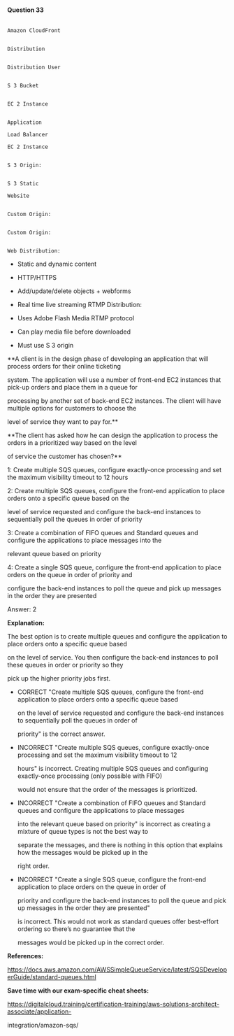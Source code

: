 #### Question  33


```

Amazon CloudFront

```


```

Distribution

```


```

Distribution User

```


```

S 3 Bucket

```


```

EC 2 Instance

```


```

Application

Load Balancer

EC 2 Instance

```


```

S 3 Origin:

```


```

S 3 Static

Website

```


```

Custom Origin:

```


```

Custom Origin:

```


```

Web Distribution:

```


- Static and dynamic content

- HTTP/HTTPS

- Add/update/delete objects + webforms

- Real time live streaming RTMP Distribution:

- Uses Adobe Flash Media RTMP protocol

- Can play media file before downloaded

- Must use S 3 origin


**A client is in the design phase of developing an application that will process orders for their online ticketing

system. The application will use a number of front-end EC2 instances that pick-up orders and place them in a queue for

processing by another set of back-end EC2 instances. The client will have multiple options for customers to choose the

level of service they want to pay for.**


**The client has asked how he can design the application to process the orders in a prioritized way based on the level

of service the customer has chosen?**


1: Create multiple SQS queues, configure exactly-once processing and set the maximum visibility timeout to 12 hours


2: Create multiple SQS queues, configure the front-end application to place orders onto a specific queue based on the

level of service requested and configure the back-end instances to sequentially poll the queues in order of priority


3: Create a combination of FIFO queues and Standard queues and configure the applications to place messages into the

relevant queue based on priority


4: Create a single SQS queue, configure the front-end application to place orders on the queue in order of priority and

configure the back-end instances to poll the queue and pick up messages in the order they are presented


Answer: 2


**Explanation:**


The best option is to create multiple queues and configure the application to place orders onto a specific queue based

on the level of service. You then configure the back-end instances to poll these queues in order or priority so they

pick up the higher priority jobs first.


- CORRECT "Create multiple SQS queues, configure the front-end application to place orders onto a specific queue based

  on the level of service requested and configure the back-end instances to sequentially poll the queues in order of

  priority" is the correct answer.


- INCORRECT "Create multiple SQS queues, configure exactly-once processing and set the maximum visibility timeout to 12

  hours" is incorrect. Creating multiple SQS queues and configuring exactly-once processing (only possible with FIFO)

  would not ensure that the order of the messages is prioritized.


- INCORRECT "Create a combination of FIFO queues and Standard queues and configure the applications to place messages

  into the relevant queue based on priority" is incorrect as creating a mixture of queue types is not the best way to

  separate the messages, and there is nothing in this option that explains how the messages would be picked up in the

  right order.


- INCORRECT "Create a single SQS queue, configure the front-end application to place orders on the queue in order of

  priority and configure the back-end instances to poll the queue and pick up messages in the order they are presented"

  is incorrect. This would not work as standard queues offer best-effort ordering so there’s no guarantee that the

  messages would be picked up in the correct order.


**References:**


https://docs.aws.amazon.com/AWSSimpleQueueService/latest/SQSDeveloperGuide/standard-queues.html


**Save time with our exam-specific cheat sheets:**


https://digitalcloud.training/certification-training/aws-solutions-architect-associate/application-

integration/amazon-sqs/

